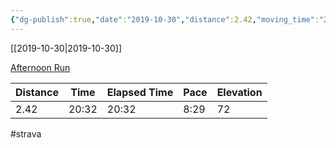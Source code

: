 ```yaml
---
{"dg-publish":true,"date":"2019-10-30","distance":2.42,"moving_time":"20:32","elapsed_time":"20:32","pace":"8:29","total_elevation_gain":72,"url":"https://www.strava.com/activities/2829696768","permalink":"/01-personal/strava/2019-10-30-afternoon-run/","dgPassFrontmatter":true}
---
```



[[2019-10-30\|2019-10-30]]

[Afternoon Run](https://www.strava.com/activities/2829696768)

| Distance | Time  | Elapsed Time | Pace | Elevation |
| -------- | ----- | ------------ | ---- | --------- |
| 2.42     | 20:32 | 20:32        | 8:29 | 72        |




#strava
